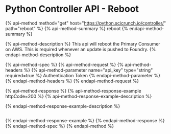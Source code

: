 # Python Controller API - Reboot

{% api-method method="get" host="https://python.scicrunch.io/controller/" path="reboot" %}
{% api-method-summary %}
reboot
{% endapi-method-summary %}

{% api-method-description %}
This api will reboot the Primary Consumer on AWS. This is required whenever an update is pushed to Foundry.
{% endapi-method-description %}

{% api-method-spec %}
{% api-method-request %}
{% api-method-headers %}
{% api-method-parameter name="api\_key" type="string" required=true %}
Authentication Token
{% endapi-method-parameter %}
{% endapi-method-headers %}
{% endapi-method-request %}

{% api-method-response %}
{% api-method-response-example httpCode=200 %}
{% api-method-response-example-description %}

{% endapi-method-response-example-description %}

```

```
{% endapi-method-response-example %}
{% endapi-method-response %}
{% endapi-method-spec %}
{% endapi-method %}

